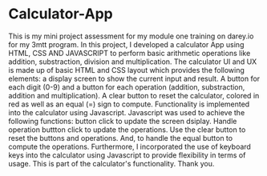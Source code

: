 # Calculator-App
This is my mini project assessment for my module one training on darey.io for my 3mtt program. In this project, I developed a calculator App using HTML, CSS AND JAVASCRIPT to perform basic arithmetic operations like addition, substraction, division and multiplication.
The calculator UI and UX is made up of basic HTML and CSS layout which provides the following elements: a display screen to show the current input and result. A button for each digit (0-9) and a button for each operation (addition, substraction, addition and multiplication). A clear button to reset the calculator, colored in red as well as an equal (=) sign to compute.
Functionality is implemented into the calculator using Javascript. Javascript was used to achieve the following functions: button click to update the screen dsiplay. Handle operation buttton click to update the operations. Use the clear button to reset the buttons and operations. And, to handle the equal button to compute the operations.
Furthermore, I incorporated the use of keyboard keys into the calculator using Javascript to provide flexibility in terms of usage. This is part of the calculator's functionality.
Thank you.
